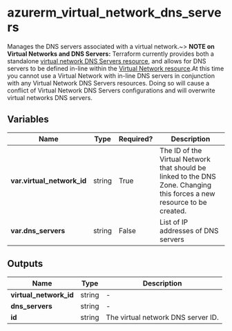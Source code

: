 # azurerm_virtual_network_dns_servers

Manages the DNS servers associated with a virtual network.~> **NOTE on Virtual Networks and DNS Servers:** Terraform currently provides both a standalone [virtual network DNS Servers resource](virtual_network_dns_servers.html), and allows for DNS servers to be defined in-line within the [Virtual Network resource](virtual_network.html).At this time you cannot use a Virtual Network with in-line DNS servers in conjunction with any Virtual Network DNS Servers resources. Doing so will cause a conflict of Virtual Network DNS Servers configurations and will overwrite virtual networks DNS servers.

## Variables

| Name | Type | Required? |  Description |
| ---- | ---- | --------- |  ----------- |
| **var.virtual_network_id** | string | True | The ID of the Virtual Network that should be linked to the DNS Zone. Changing this forces a new resource to be created. | 
| **var.dns_servers** | string | False | List of IP addresses of DNS servers | 



## Outputs

| Name | Type | Description |
| ---- | ---- | --------- | 
| **virtual_network_id** | string  | - | 
| **dns_servers** | string  | - | 
| **id** | string  | The virtual network DNS server ID. | 